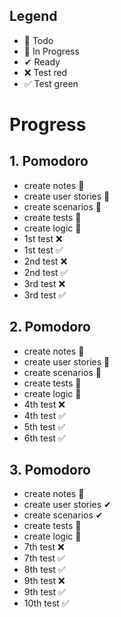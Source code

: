 ## Legend

- 📃 Todo
- 🚧 In Progress
- ✔ Ready
- ❌ Test red
- ✅ Test green

# Progress

## 1. Pomodoro
- create notes 🚧
- create user stories 🚧
- create scenarios 🚧
- create tests 🚧
- create logic 🚧
- 1st test ❌
- 1st test ✅
- 2nd test ❌
- 2nd test ✅
- 3rd test ❌
- 3rd test ✅

## 2. Pomodoro
- create notes 🚧
- create user stories 🚧
- create scenarios 🚧
- create tests 🚧
- create logic 🚧
- 4th test ❌
- 4th test ✅
- 5th test ✅
- 6th test ✅

## 3. Pomodoro
- create notes 🚧
- create user stories ✔
- create scenarios ✔
- create tests 🚧
- create logic 🚧
- 7th test ❌
- 7th test ✅
- 8th test ✅ 
- 9th test ❌
- 9th test ✅
- 10th test ✅